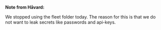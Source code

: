**Note from Håvard:**

We stopped using the fleet folder today. The reason for this is that we do not want to leak secrets like passwords and api-keys.
